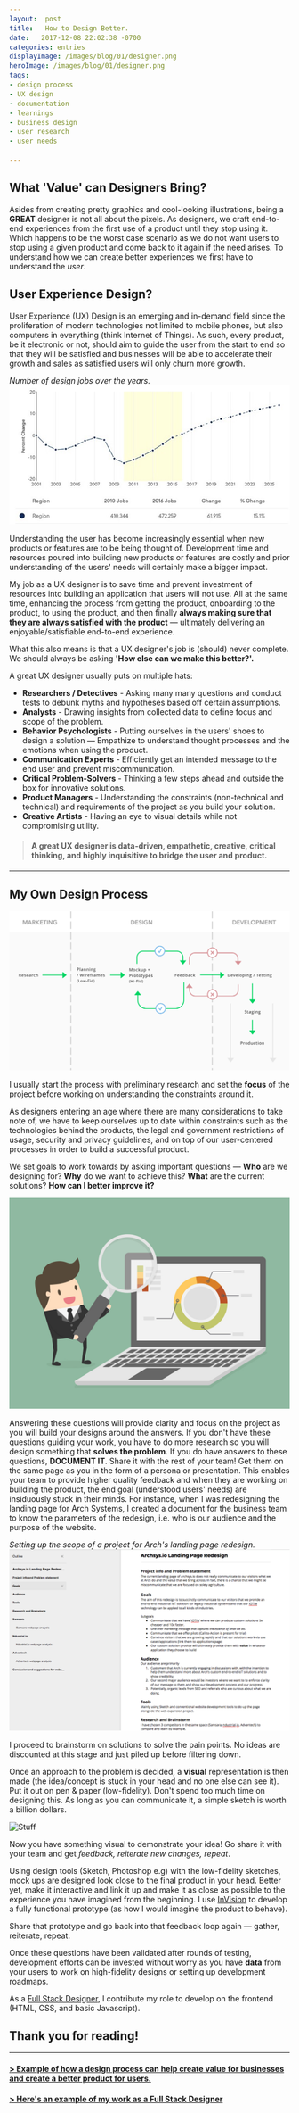 ```yaml
---
layout:  post
title:   How to Design Better.
date:   2017-12-08 22:02:38 -0700
categories: entries
displayImage: /images/blog/01/designer.png
heroImage: /images/blog/01/designer.png
tags:    
- design process
- UX design
- documentation
- learnings 
- business design
- user research
- user needs

---
```


## What 'Value' can Designers Bring?

Asides from creating pretty graphics and cool-looking illustrations, being a **GREAT** designer is not all about the pixels. As designers, we craft end-to-end experiences from the first use of a product until they stop using it.
Which happens to be the worst case scenario as we do not want users to stop using a given product and come back to it again if the need arises. To understand how we can create better experiences we first have to understand the *user*.


## User Experience Design? 

User Experience (UX) Design is an emerging and in-demand field since the proliferation of modern technologies not limited to mobile phones, but also computers in everything (think Internet of Things). As such, every product, be it electronic or not, should aim to guide the user from the start to end so that they will be satisfied and businesses will be able to accelerate their growth and sales as satisfied users will only churn more growth. 

*Number of design jobs over the years.*
![Stuff](/images/blog/01/01.jpg)

Understanding the user has become increasingly essential when new products or features are to be being thought of. 
Development time and resources poured into building new products or features are costly and prior understanding of the users' needs will certainly make a bigger impact.

My job as a UX designer is to save time and prevent investment of resources into building an application that users will not use. 
All at the same time, enhancing the process from getting the product, onboarding to the product, to using the product, and then finally **always making sure that they are always satisfied with the product** — ultimately delivering an enjoyable/satisfiable end-to-end experience. 

What this also means is that a UX designer's job is (should) never complete. We should always be asking **'How else can we make this better?'.**

A great UX designer usually puts on multiple hats: 
* **Researchers / Detectives** - Asking many many questions and conduct tests to debunk myths and hypotheses based off certain assumptions.
* **Analysts** - Drawing insights from collected data to define focus and scope of the problem.
* **Behavior Psychologists** - Putting ourselves in the users' shoes to design a solution — Empathize to understand thought processes and the emotions when using the product.
* **Communication Experts** - Efficiently get an intended message to the end user and prevent miscommunication. 
* **Critical Problem-Solvers** - Thinking a few steps ahead and outside the box for innovative solutions. 
* **Product Managers** - Understanding the constraints (non-technical and technical) and requirements of the project as you build your solution.
* **Creative Artists** - Having an eye to visual details while not compromising utility. 

> #### A great UX designer is data-driven, empathetic, creative, critical thinking, and highly inquisitive to bridge the user and product. 

***

## My Own Design Process


![designprocess](/images/blog/01/design_process.png)

I usually start the process with preliminary research and set the **focus** of the project before working on understanding the constraints around it. 

As designers entering an age where there are many considerations to take note of, we have to keep ourselves up to date within constraints such as the technologies behind the products, the legal and government restrictions of usage, 
security and privacy guidelines, and on top of our user-centered processes in order to build a successful product. 

We set goals to work towards by asking important questions — **Who** are we designing for? **Why** do we want to achieve this? **What** are the current solutions? **How can I better improve it?**

![Stuff](/images/blog/01/research.jpg)

Answering these questions will provide clarity and focus on the project as you will build your designs around the answers. If you don't have these questions guiding your work, you have to do more research so you will design something that **solves the problem**.
If you do have answers to these questions, **DOCUMENT IT**. Share it with the rest of your team! Get them on the same page as you in the form of a persona or presentation. This enables your team to provide higher quality feedback and when they are working on building the product, the end goal (understood users' needs) are insiduously stuck in their minds. For instance, when I was redesigning the landing page for Arch Systems, I created a document for the business team to know the parameters of the redesign, i.e. who is our audience and the purpose of the website.  

*Setting up the scope of a project for Arch's landing page redesign.*
![Stuff](/images/blog/01/marketresearch4.png)

I proceed to brainstorm on solutions to solve the pain points. No ideas are discounted at this stage and just piled up before filtering down. 

Once an approach to the problem is decided, a **visual** representation is then made (the idea/concept is stuck in your head and no one else can see it). Put it out on pen & paper (low-fidelity). Don't spend too much time on designing this. As long as you can communicate it, a simple sketch is worth a billion dollars. 

![Stuff](/images/blog/01/04.jpg)

Now you have something visual to demonstrate your idea! Go share it with your team and get *feedback, reiterate new changes, repeat*. 

Using design tools (Sketch, Photoshop e.g) with the low-fidelity sketches, mock ups are designed look close to the final product in your head. Better yet, make it interactive and link it up and make it as close as possible to the experience you have imagined from the beginning. I use [InVision](http://invisionapp.com/) to develop a fully functional prototype (as how I would imagine the product to behave). 

Share that prototype and go back into that feedback loop again — gather, reiterate, repeat. 

Once these questions have been validated after rounds of testing, development efforts can be invested without worry as you have **data** from your users to work on high-fidelity designs or setting up development roadmaps. 

As a [Full Stack Designer](https://medium.muz.li/what-is-a-full-stack-designer-in-2017-will-you-be-one-7933a7145fb7), I contribute my role to develop on the frontend (HTML, CSS, and basic Javascript). 

## Thank you for reading! 

***

#### [ > Example of how a design process can help create value for businesses and create a better product for users.](/portfolio/2018-01-staffany-gv-sprint/)
#### [ > Here's an example of my work as a Full Stack Designer](/portfolio/2017-11-archwebsiteexpansion/)